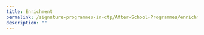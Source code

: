 ```yaml
---
title: Enrichment
permalink: /signature-programmes-in-ctp/After-School-Programmes/enrichment/
description: ""
---
```


